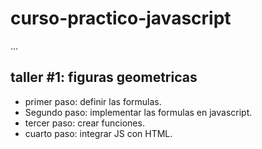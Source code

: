 # curso-practico-javascript


...


## taller #1: figuras geometricas

- primer paso: definir las formulas.
- Segundo paso: implementar las formulas en javascript.
- tercer paso: crear funciones.
- cuarto paso: integrar JS con HTML.